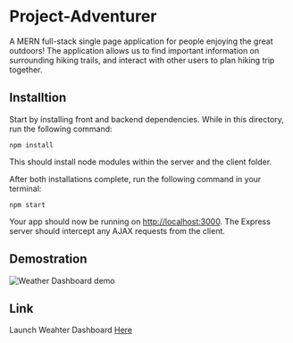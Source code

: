 # Project-Adventurer
A MERN full-stack single page application for people enjoying the great outdoors! The application allows us to find important information on surrounding hiking trails, and interact with other users to plan hiking trip together.

## Installtion

Start by installing front and backend dependencies. While in this directory, run the following command:

```
npm install
```

This should install node modules within the server and the client folder.

After both installations complete, run the following command in your terminal:

```
npm start
```

Your app should now be running on <http://localhost:3000>. The Express server should intercept any AJAX requests from the client.

## Demostration
![Weather Dashboard demo](Assets/img/React-App.gif)

## Link
Launch Weahter Dashboard [Here](https://lionhatt.github.io/Weather-Dashboard/)
